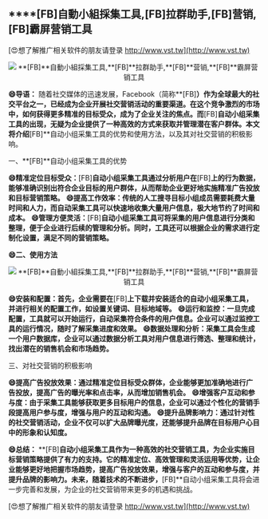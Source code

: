 ## ****[FB]**自動小組採集工具,**[FB]**拉群助手,**[FB]**营销,**[FB]**霸屏营销工具**

[😍想了解推广相关软件的朋友请登录 http://www.vst.tw](http://www.vst.tw)

 <center><img src="https://vst.tw/MP4/tuiguang/png/0.png" alt="**[FB]**自動小組採集工具,**[FB]**拉群助手,**[FB]**营销,**[FB]**霸屏营销工具"></center>

**😄导语：**
随着社交媒体的迅速发展，Facebook（简称**[FB]**）作为全球最大的社交平台之一，已经成为企业开展社交营销活动的重要渠道。在这个竞争激烈的市场中，如何获得更多精准的目标受众，成为了企业关注的焦点。而**[FB]**自动小组采集工具的出现，无疑为企业提供了一种高效的方式来获取并管理潜在客户群体。本文将介绍**[FB]**自动小组采集工具的优势和使用方法，以及其对社交营销的积极影响。

一、**[FB]**自动小组采集工具的优势

**😄精准定位目标受众：**[FB]**自动小组采集工具通过分析用户在**[FB]**上的行为数据，能够准确识别出符合企业目标的用户群体，从而帮助企业更好地实施精准广告投放和目标营销策略。**
**😄提高工作效率：传统的人工搜寻目标小组成员需要耗费大量时间和人力，而自动采集工具可以快速地收集大量用户信息，极大地节约了时间和成本。**
**😄管理方便灵活：**[FB]**自动小组采集工具可将采集的用户信息进行分类和整理，便于企业进行后续的管理和分析。同时，工具还可以根据企业的需求进行定制化设置，满足不同的营销策略。**

**😄二、使用方法**

 <center><img src="https://vst.tw/MP4/tuiguang/png/6.png" alt="**[FB]**自動小組採集工具,**[FB]**拉群助手,**[FB]**营销,**[FB]**霸屏营销工具"></center>

**😄安装和配置：首先，企业需要在**[FB]**上下载并安装适合的自动小组采集工具，并进行相关的配置工作，如设置关键词、目标地域等。**
**😄运行和监控：一旦完成配置，工具就可以开始运行，自动采集符合条件的用户信息。企业可以通过监控工具的运行情况，随时了解采集进度和效果。**
**😄数据处理和分析：采集工具会生成一个用户数据库，企业可以通过数据分析工具对用户信息进行筛选、整理和统计，找出潜在的销售机会和市场趋势。**

三、对社交营销的积极影响

**😄提高广告投放效果：通过精准定位目标受众群体，企业能够更加准确地进行广告投放，提高广告的曝光率和点击率，从而增加销售机会。**
**😄增强客户互动和参与度：由于采集工具能够获取更多目标用户的信息，企业可以通过个性化的营销手段提高用户参与度，增强与用户的互动和沟通。**
**😄提升品牌影响力：通过针对性的社交营销活动，企业不仅可以扩大品牌曝光度，还能够提升品牌在目标用户心目中的形象和认知度。**

**😄总结：**
**[FB]**自动小组采集工具作为一种高效的社交营销工具，为企业实施目标营销策略提供了有力的支持。它的精准定位、高效管理和灵活运用等优势，让企业能够更好地把握市场趋势，提高广告投放效果，增强与客户的互动和参与度，并提升品牌的影响力。未来，随着技术的不断进步，**[FB]**自动小组采集工具将会进一步完善和发展，为企业的社交营销带来更多的机遇和挑战。

[😍想了解推广相关软件的朋友请登录 http://www.vst.tw](http://www.vst.tw)




